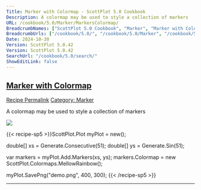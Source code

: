 ```yaml
---
Title: Marker with Colormap - ScottPlot 5.0 Cookbook
Description: A colormap may be used to style a collection of markers
URL: /cookbook/5.0/Marker/MarkersColormap/
BreadcrumbNames: ["ScottPlot 5.0 Cookbook", "Marker", "Marker with Colormap"]
BreadcrumbUrls: ["/cookbook/5.0/", "/cookbook/5.0/Marker", "/cookbook/5.0/Marker/MarkersColormap"]
Date: 2024-10-30
Version: ScottPlot 5.0.42
Version: ScottPlot 5.0.42
SearchUrl: "/cookbook/5.0/search/"
ShowEditLink: false
---
```



<h2 style='border-bottom: 0;'><a href='/cookbook/5.0/Marker/MarkersColormap'>Marker with Colormap</a></h2>

<div class="d-flex mb-2">
<a class="btn btn-sm btn-primary me-1" href="/cookbook/5.0/Marker/MarkersColormap">Recipe Permalink</a>
<a class="btn btn-sm btn-success me-1" href="/cookbook/5.0/Marker">Category: Marker</a>
</div>

A colormap may be used to style a collection of markers

[![](/cookbook/5.0/images/MarkersColormap.png?241029205813)](/cookbook/5.0/images/MarkersColormap.png?241029205813)

{{< recipe-sp5 >}}ScottPlot.Plot myPlot = new();

double[] xs = Generate.Consecutive(51);
double[] ys = Generate.Sin(51);

var markers = myPlot.Add.Markers(xs, ys);
markers.Colormap = new ScottPlot.Colormaps.MellowRainbow();

myPlot.SavePng("demo.png", 400, 300);
{{< /recipe-sp5 >}}

<hr class='my-5 invisible'>



